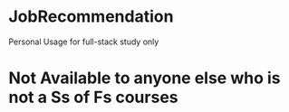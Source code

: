 # JobRecommendation
Personal Usage for full-stack study only

# Not Available to anyone else who is not a Ss of Fs courses
